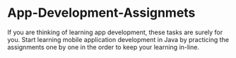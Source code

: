 # App-Development-Assignmets
 If you are thinking of learning app development, these tasks are surely for you. Start learning mobile application development in Java by practicing the assignments one by one in the order to keep your learning in-line.
